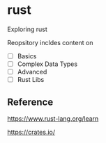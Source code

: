 # rust
Exploring rust

Reopsitory incldes content on

- [ ] Basics
- [ ] Complex Data Types
- [ ] Advanced
- [ ] Rust Libs

## Reference
https://www.rust-lang.org/learn 

https://crates.io/



